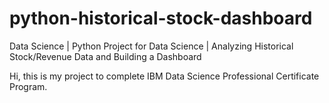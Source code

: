 # python-historical-stock-dashboard
Data Science | Python Project for Data Science | Analyzing Historical Stock/Revenue Data and Building a Dashboard

Hi, this is my project to complete IBM Data Science Professional Certificate Program.
